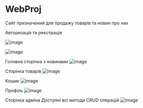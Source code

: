 # WebProj
Сайт призначений для продажу товарів та новин про них 

Авторизація та реєстрація 

![image](https://user-images.githubusercontent.com/60900412/178370379-c181025a-2900-48fe-8beb-9ec86e5bd580.png)

![image](https://user-images.githubusercontent.com/60900412/178370410-361c9f81-7120-4f28-9651-e6008a098454.png)

Головна сторінка з новинами 
![image](https://user-images.githubusercontent.com/60900412/178370439-2f7e31d5-b960-402d-bb44-64313249ae99.png)

Сторінка товарів 
![image](https://user-images.githubusercontent.com/60900412/178370465-6625b7e6-d467-4dc4-80b5-441e98786337.png)

Кошик
![image](https://user-images.githubusercontent.com/60900412/178370483-ce465503-037c-4925-9cd5-c823c5b64b1d.png)

Профіль
![image](https://user-images.githubusercontent.com/60900412/178370506-1cabbe0e-7bfe-4c6b-af31-058e0f07739d.png)

Сторінка адміна
Доступні всі методи CRUD операцій 
![image](https://user-images.githubusercontent.com/60900412/178756107-6ff71b5a-3540-424e-b322-8f2302b94fe7.png)
